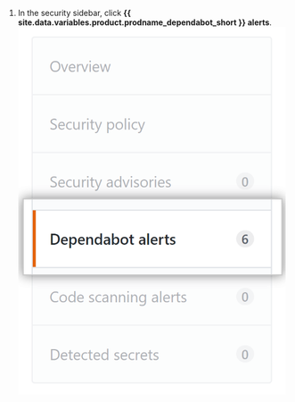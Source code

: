 1. In the security sidebar, click **{{ site.data.variables.product.prodname_dependabot_short }} alerts**.
![{{ site.data.variables.product.prodname_dependabot_short }} alerts tab](/assets/images/help/repository/dependabot-alerts-tab.png)